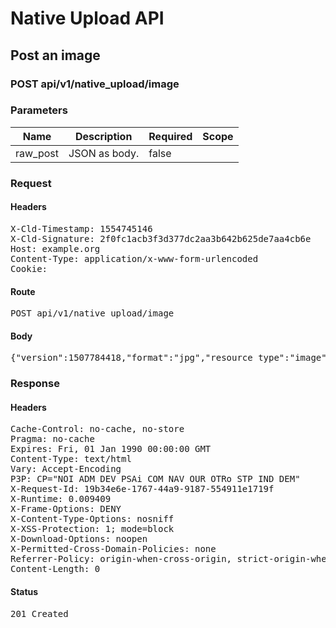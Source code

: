 # Native Upload API

## Post an image

### POST api/v1/native_upload/image

### Parameters

| Name | Description | Required | Scope |
|------|-------------|----------|-------|
| raw_post | JSON as body. | false |  |

### Request

#### Headers

<pre>X-Cld-Timestamp: 1554745146
X-Cld-Signature: 2f0fc1acb3f3d377dc2aa3b642b625de7aa4cb6e
Host: example.org
Content-Type: application/x-www-form-urlencoded
Cookie: </pre>

#### Route

<pre>POST api/v1/native_upload/image</pre>

#### Body

<pre>{"version":1507784418,"format":"jpg","resource_type":"image","type":"authenticated","original_filename":"SharinPixM1","public_id":"twio1"}</pre>

### Response

#### Headers

<pre>Cache-Control: no-cache, no-store
Pragma: no-cache
Expires: Fri, 01 Jan 1990 00:00:00 GMT
Content-Type: text/html
Vary: Accept-Encoding
P3P: CP=&quot;NOI ADM DEV PSAi COM NAV OUR OTRo STP IND DEM&quot;
X-Request-Id: 19b34e6e-1767-44a9-9187-554911e1719f
X-Runtime: 0.009409
X-Frame-Options: DENY
X-Content-Type-Options: nosniff
X-XSS-Protection: 1; mode=block
X-Download-Options: noopen
X-Permitted-Cross-Domain-Policies: none
Referrer-Policy: origin-when-cross-origin, strict-origin-when-cross-origin
Content-Length: 0</pre>

#### Status

<pre>201 Created</pre>


